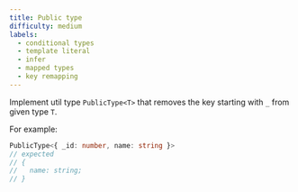 ```yaml
---
title: Public type
difficulty: medium
labels: 
  - conditional types
  - template literal
  - infer
  - mapped types
  - key remapping
---
```

Implement util type `PublicType<T>` that removes the key starting with `_` from given type `T`.

For example:

  ```ts
PublicType<{ _id: number, name: string }>
// expected 
// {
//   name: string;
// }
  ```





